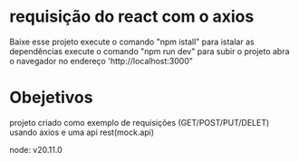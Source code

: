 # requisição do react com o axios


Baixe esse projeto
execute o comando "npm istall" para istalar as dependências 
execute o comando "npm run dev" para subir o projeto
abra o navegador no endereço 'http://localhost:3000"


# Obejetivos 

projeto criado como exemplo de requisições (GET/POST/PUT/DELET) usando axios e uma api rest(mock.api)

node: v20.11.0

